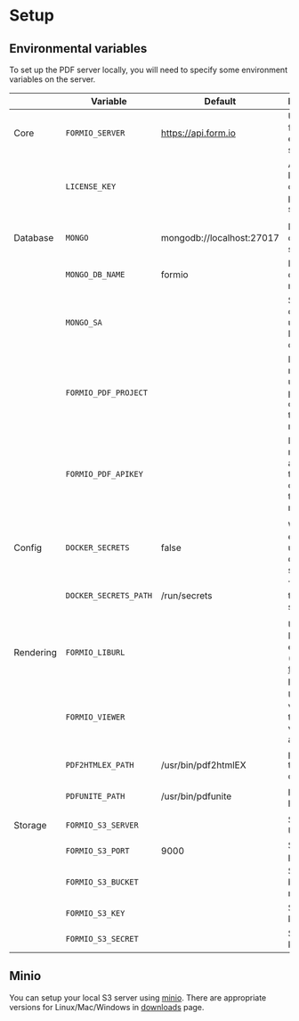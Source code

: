 # Setup

## Environmental variables

To set up the PDF server locally, you will need to specify some environment variables on the server.

|           |  Variable               | Default                   | Description |
|-----------|-------------------------|---------------------------|-------------|
| Core      | `FORMIO_SERVER`         | https://api.form.io       | URL of the formio-enterprise server.
|           | `LICENSE_KEY`           |                           | A license key that contains pdfServer scope.
|           |                         |                           |
| Database  | `MONGO`                 | mongodb://localhost:27017 | Mongo connection string
|           | `MONGO_DB_NAME`         | formio                    | Mongo database name
|           | `MONGO_SA`              |                           | SA certificate if using SSL DB connection
|           | `FORMIO_PDF_PROJECT`    |                           | If not using mongo, the url of the project containing the pdf resource.
|           | `FORMIO_PDF_APIKEY`     |                           | If not using mongo, an api key for the project containing the pdf resource.
|           |                         |                           |
| Config    | `DOCKER_SECRETS`        | false                     | Whether to enable using docker secrets.
|           | `DOCKER_SECRETS_PATH`   | /run/secrets              | The path to the docker secrets.
|           |                         |                           |
| Rendering | `FORMIO_LIBURL`         |                           | URL of the PDF front-end library (see [formio-pdf](https://github.com/formio/formio-pdf))
|           | `FORMIO_VIEWER`         |                           | URL to a version of the pdf viewer application
|           | `PDF2HTMLEX_PATH`       | /usr/bin/pdf2htmlEX       | path to pdf to html converter
|           | `PDFUNITE_PATH`         | /usr/bin/pdfunite         | path to pdfunite
|           |                         |                           |
| Storage   | `FORMIO_S3_SERVER`      |                           | S3 server URL
|           | `FORMIO_S3_PORT`        | 9000                      | S3 server port
|           | `FORMIO_S3_BUCKET`      |                           | S3 server bucket name
|           | `FORMIO_S3_KEY`         |                           | S3 access key
|           | `FORMIO_S3_SECRET`      |                           | S3 secret key

## Minio
You can setup your local S3 server using [minio](https://www.minio.io/).
There are appropriate versions for Linux/Mac/Windows in [downloads](https://www.minio.io/downloads.html) page.
